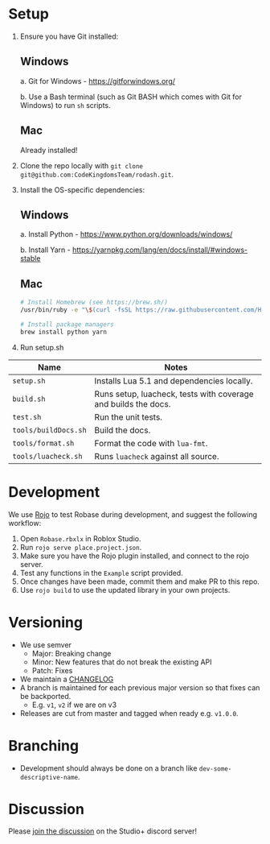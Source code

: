 # Setup

1. Ensure you have Git installed:

   ## Windows

   a. Git for Windows - https://gitforwindows.org/

   b. Use a Bash terminal (such as Git BASH which comes with Git for Windows) to run `sh` scripts.

   ## Mac

   Already installed!

2. Clone the repo locally with `git clone git@github.com:CodeKingdomsTeam/rodash.git`.
3. Install the OS-specific dependencies:

   ## Windows

   a. Install Python - https://www.python.org/downloads/windows/

   b. Install Yarn - https://yarnpkg.com/lang/en/docs/install/#windows-stable

   ## Mac

   ```bash
   # Install Homebrew (see https://brew.sh/)
   /usr/bin/ruby -e "\$(curl -fsSL https://raw.githubusercontent.com/Homebrew/install/master/install)"

   # Install package managers
   brew install python yarn
   ```

4. Run setup.sh

| Name                 | Notes                                                          |
| -------------------- | -------------------------------------------------------------- |
| `setup.sh`           | Installs Lua 5.1 and dependencies locally.                     |
| `build.sh`           | Runs setup, luacheck, tests with coverage and builds the docs. |
| `test.sh`            | Run the unit tests.                                            |
| `tools/buildDocs.sh` | Build the docs.                                                |
| `tools/format.sh`    | Format the code with `lua-fmt`.                                |
| `tools/luacheck.sh`  | Runs `luacheck` against all source.                            |

# Development

We use [Rojo](https://rojo.space/docs/0.5.x/) to test Robase during development, and suggest the following workflow:

1. Open `Robase.rbxlx` in Roblox Studio.
2. Run `rojo serve place.project.json`.
3. Make sure you have the Rojo plugin installed, and connect to the rojo server.
4. Test any functions in the `Example` script provided.
5. Once changes have been made, commit them and make PR to this repo.
6. Use `rojo build` to use the updated library in your own projects.

# Versioning

- We use semver
  - Major: Breaking change
  - Minor: New features that do not break the existing API
  - Patch: Fixes
- We maintain a [CHANGELOG](CHANGELOG.md)
- A branch is maintained for each previous major version so that fixes can be backported.
  - E.g. `v1`, `v2` if we are on v3
- Releases are cut from master and tagged when ready e.g. `v1.0.0`.

# Branching

- Development should always be done on a branch like `dev-some-descriptive-name`.

# Discussion

Please [join the discussion](https://discord.gg/PyaNeN5) on the Studio+ discord server!
